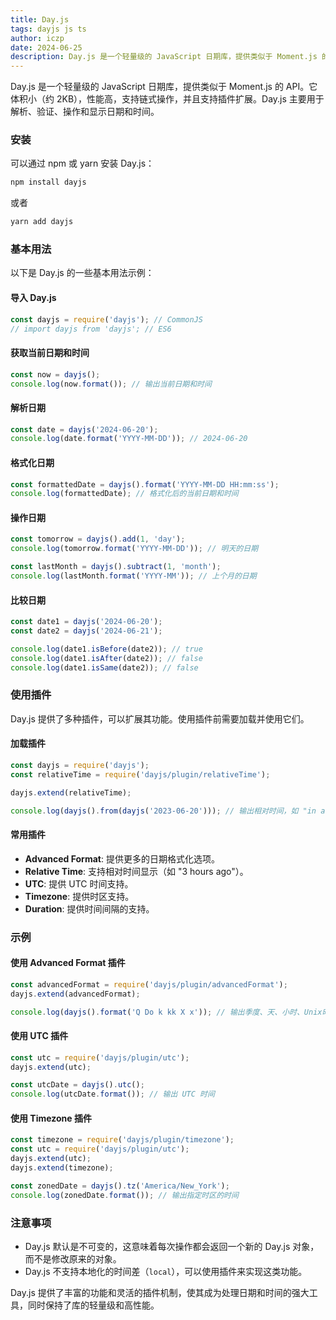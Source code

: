 ```yaml
---
title: Day.js
tags: dayjs js ts
author: iczp
date: 2024-06-25
description: Day.js 是一个轻量级的 JavaScript 日期库，提供类似于 Moment.js 的 API。它体积小（约 2KB），性能高，支持链式操作，并且支持插件扩展。Day.js 主要用于解析、验证、操作和显示日期和时间。
---
```


Day.js 是一个轻量级的 JavaScript 日期库，提供类似于 Moment.js 的 API。它体积小（约 2KB），性能高，支持链式操作，并且支持插件扩展。Day.js 主要用于解析、验证、操作和显示日期和时间。

### 安装

可以通过 npm 或 yarn 安装 Day.js：

```bash
npm install dayjs
```

或者

```bash
yarn add dayjs
```

### 基本用法

以下是 Day.js 的一些基本用法示例：

#### 导入 Day.js

```javascript
const dayjs = require('dayjs'); // CommonJS
// import dayjs from 'dayjs'; // ES6
```

#### 获取当前日期和时间

```javascript
const now = dayjs();
console.log(now.format()); // 输出当前日期和时间
```

#### 解析日期

```javascript
const date = dayjs('2024-06-20');
console.log(date.format('YYYY-MM-DD')); // 2024-06-20
```

#### 格式化日期

```javascript
const formattedDate = dayjs().format('YYYY-MM-DD HH:mm:ss');
console.log(formattedDate); // 格式化后的当前日期和时间
```

#### 操作日期

```javascript
const tomorrow = dayjs().add(1, 'day');
console.log(tomorrow.format('YYYY-MM-DD')); // 明天的日期

const lastMonth = dayjs().subtract(1, 'month');
console.log(lastMonth.format('YYYY-MM')); // 上个月的日期
```

#### 比较日期

```javascript
const date1 = dayjs('2024-06-20');
const date2 = dayjs('2024-06-21');

console.log(date1.isBefore(date2)); // true
console.log(date1.isAfter(date2)); // false
console.log(date1.isSame(date2)); // false
```

### 使用插件

Day.js 提供了多种插件，可以扩展其功能。使用插件前需要加载并使用它们。

#### 加载插件

```javascript
const dayjs = require('dayjs');
const relativeTime = require('dayjs/plugin/relativeTime');

dayjs.extend(relativeTime);

console.log(dayjs().from(dayjs('2023-06-20'))); // 输出相对时间，如 "in a year"
```

#### 常用插件

- **Advanced Format**: 提供更多的日期格式化选项。
- **Relative Time**: 支持相对时间显示（如 "3 hours ago"）。
- **UTC**: 提供 UTC 时间支持。
- **Timezone**: 提供时区支持。
- **Duration**: 提供时间间隔的支持。

### 示例

#### 使用 Advanced Format 插件

```javascript
const advancedFormat = require('dayjs/plugin/advancedFormat');
dayjs.extend(advancedFormat);

console.log(dayjs().format('Q Do k kk X x')); // 输出季度、天、小时、Unix时间戳等
```

#### 使用 UTC 插件

```javascript
const utc = require('dayjs/plugin/utc');
dayjs.extend(utc);

const utcDate = dayjs().utc();
console.log(utcDate.format()); // 输出 UTC 时间
```

#### 使用 Timezone 插件

```javascript
const timezone = require('dayjs/plugin/timezone');
const utc = require('dayjs/plugin/utc');
dayjs.extend(utc);
dayjs.extend(timezone);

const zonedDate = dayjs().tz('America/New_York');
console.log(zonedDate.format()); // 输出指定时区的时间
```

### 注意事项

- Day.js 默认是不可变的，这意味着每次操作都会返回一个新的 Day.js 对象，而不是修改原来的对象。
- Day.js 不支持本地化的时间差（`local`），可以使用插件来实现这类功能。

Day.js 提供了丰富的功能和灵活的插件机制，使其成为处理日期和时间的强大工具，同时保持了库的轻量级和高性能。
